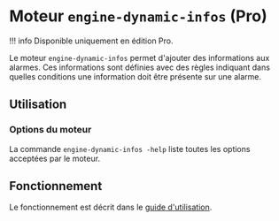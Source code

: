 # Moteur `engine-dynamic-infos` (Pro)

!!! info
    Disponible uniquement en édition Pro.

Le moteur `engine-dynamic-infos` permet d'ajouter des informations aux alarmes. Ces informations sont définies avec des règles indiquant dans quelles conditions une information doit être présente sur une alarme.

## Utilisation

### Options du moteur

La commande `engine-dynamic-infos -help` liste toutes les options acceptées par le moteur.

## Fonctionnement

Le fonctionnement est décrit dans le [guide d'utilisation](../../../guide-utilisation/menu-exploitation/informations-dynamiques).
